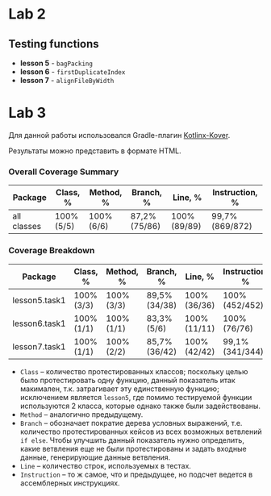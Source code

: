 # Lab 2

## Testing functions

- **lesson 5** - `bagPacking`
- **lesson 6** - `firstDuplicateIndex `
- **lesson 7** - `alignFileByWidth`

# Lab 3

Для данной работы использовался Gradle-плагин [Kotlinx-Kover](https://github.com/Kotlin/kotlinx-kover).

Результаты можно представить в формате HTML.

### Overall Coverage Summary

| Package     | Class, %   | Method, %  | Branch, %     | Line, %      | Instruction, % |
| ----------- | ---------- | ---------- | ------------- | ------------ | -------------- |
| all classes | 100% (5/5) | 100% (6/6) | 87,2% (75/86) | 100% (89/89) | 99,7%(869/872) |

### Coverage Breakdown

| Package       | Class, %   | Method, %  | Branch, %     | Line, %      | Instruction, %  |
| ------------- | ---------- | ---------- | ------------- | ------------ | --------------- |
| lesson5.task1 | 100% (3/3) | 100% (3/3) | 89,5% (34/38) | 100% (36/36) | 100% (452/452)  |
| lesson6.task1 | 100% (1/1) | 100% (1/1) | 83,3% (5/6)   | 100% (11/11) | 100% (76/76)    |
| lesson7.task1 | 100% (1/1) | 100% (2/2) | 85,7% (36/42) | 100% (42/42) | 99,1% (341/344) |

- `Class` – количество протестированных классов; поскольку целью было протестировать одну функцию, данный показатель итак макимален, т.к. затрагивает эту единственную функцию; исключением является `lesson5`, где помимо тестируемой функции используются 2 класса, которые однако также были задействованы.
- `Method` – аналогично предыдущему.
- `Branch` – обозначает пократие дерева условных выражений, т.е. количество протестированных кейсов из всех возможных ветвлений `if else`. Чтобы улучшить данный показатель нужно определить, какие ветвления еще не были протестированы и задать входные данные, генерирующие данные ветвления.
- `Line` – количество строк, используемых в тестах.
- `Instruction` – то ж самое, что и предыдущее, но подсчет ведется в ассемблерных инструкциях.